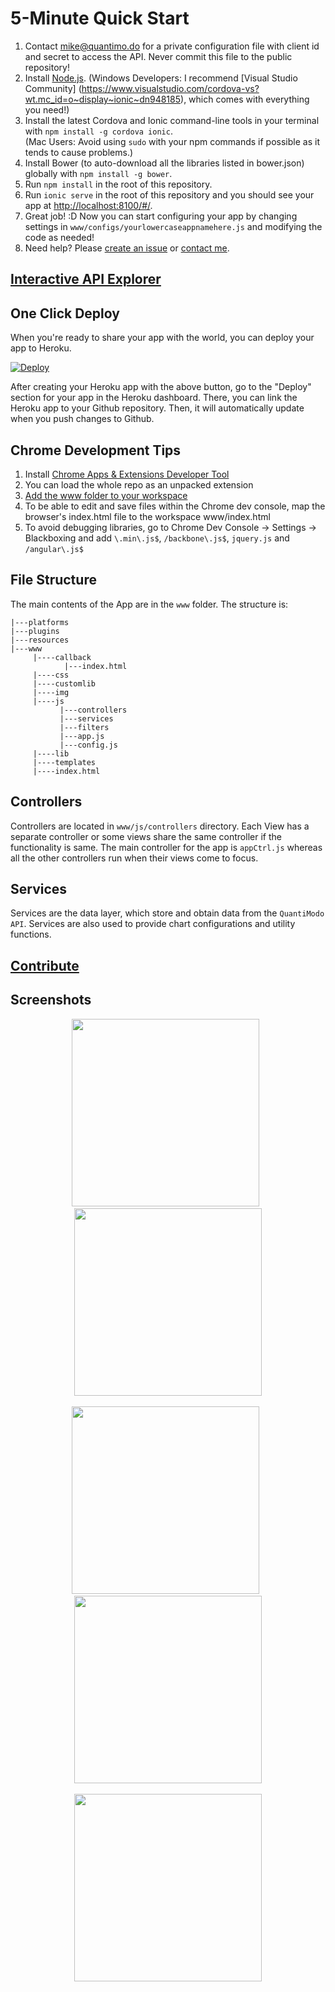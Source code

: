 # 5-Minute Quick Start
1. Contact mike@quantimo.do for a private configuration file with client id and secret to access the API. Never commit this file to the public repository!
1. Install [Node.js](http://nodejs.org/).  (Windows Developers: I recommend [Visual Studio Community]
(https://www.visualstudio.com/cordova-vs?wt.mc_id=o~display~ionic~dn948185), which comes with everything you need!)
1. Install the latest Cordova and Ionic command-line tools in your terminal with `npm install -g cordova ionic`.  
(Mac Users:  Avoid using `sudo` with your npm commands if possible as it tends to cause problems.)
1. Install Bower (to auto-download all the libraries listed in bower.json) globally with `npm install -g bower`.  
1. Run `npm install` in the root of this repository.
1. Run `ionic serve` in the root of this repository and you should see your app at 
[http://localhost:8100/#/](http://localhost:8100/#/).
1. Great job!  :D  Now you can start configuring your app by changing settings in 
`www/configs/yourlowercaseappnamehere.js` and modifying the code as needed!
1. Need help?  Please [create an issue](https://github.com/QuantiModo/quantimodo-android-chrome-ios-web-app/issues) 
or [contact me](http://help.quantimo.do). 

## [Interactive API Explorer](https://app.quantimo.do/api/v2/account/api-explorer)

## One Click Deploy
When you're ready to share your app with the world, you can deploy your app to Heroku. 

[![Deploy](https://www.herokucdn.com/deploy/button.svg)](https://heroku.com/deploy?template=https://github.com/QuantiModo/quantimodo-android-chrome-ios-web-app/)

After creating your Heroku app with the above button, go to the "Deploy" section for your app in the Heroku dashboard.
There, you can link the Heroku app to your Github repository.  Then, it will automatically update when you push changes
to Github.

## Chrome Development Tips
1. Install [Chrome Apps & Extensions Developer Tool](https://Chrome.google.com/webstore/detail/Chrome-apps-extensions-de/ohmmkhmmmpcnpikjeljgnaoabkaalbgc?utm_source=Chrome-ntp-icon)
1. You can load the whole repo as an unpacked extension
1. [Add the www folder to your workspace](https://developer.Chrome.com/devtools/docs/workspaces)
1. To be able to edit and save files within the Chrome dev console, map the browser's index.html file to the workspace www/index.html
1. To avoid debugging libraries, go to Chrome Dev Console -> Settings -> Blackboxing and add `\.min\.js$`, `/backbone\.js$`, `jquery.js` and `/angular\.js$`

## File Structure
The main contents of the App are in the `www` folder. The structure is:
```
|---platforms
|---plugins
|---resources
|---www
     |----callback
            |---index.html
     |----css
     |----customlib
     |----img
     |----js
           |---controllers
           |---services
           |---filters
           |---app.js
           |---config.js
     |----lib
     |----templates
     |----index.html
```

## Controllers
  Controllers are located in `www/js/controllers` directory. Each View has a separate controller or some views share 
  the same controller if the functionality is same.
  The main controller for the app is `appCtrl.js` whereas all the other controllers run when their views come to focus.
  
## Services
  Services are the data layer, which store and obtain data from the `QuantiModo API`.  Services are also used to provide chart configurations and utility functions. 

## [Contribute](docs/contributing.md)

## Screenshots 

<p align="center">
<img src="https://raw.githubusercontent.com/QuantiModo/quantimodo-android-chrome-ios-web-app/develop/resources-shared/screenshots/5.5-inch%20(iPhone%206%2B)%20-%20History%20Screenshot%201.jpg" width="300">
&nbsp
<img src="https://raw.githubusercontent.com/QuantiModo/quantimodo-android-chrome-ios-web-app/develop/resources-shared/screenshots/5.5-inch%20(iPhone%206+)%20-%20import%20data%20Screenshot%201.jpg" width="300">
<br><br>
<img src="https://raw.githubusercontent.com/QuantiModo/quantimodo-android-chrome-ios-web-app/develop/resources-shared/screenshots/5.5-inch%20(iPhone%206+)%20-%20bar%20chart%20Screenshot%201.jpg" width="300">
&nbsp
<img src="https://raw.githubusercontent.com/QuantiModo/quantimodo-android-chrome-ios-web-app/develop/resources-shared/screenshots/5.5-inch%20(iPhone%206+)%20-%20predictors%20Screenshot%201.jpg" width="300">
<br><br>
<img src="https://raw.githubusercontent.com/QuantiModo/quantimodo-android-chrome-ios-web-app/develop/resources-shared/screenshots/5.5-inch%20(iPhone%206+)%20-%20reminder%20inbox%20Screenshot%201.jpg?" width="300">
</p>